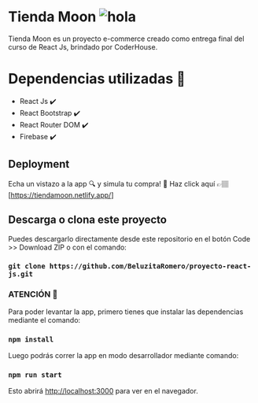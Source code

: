 # Tienda Moon ![hola](https://i.ibb.co/prDCPf1/Astro.png)

Tienda Moon es un proyecto e-commerce creado como entrega final del curso de React Js, brindado por CoderHouse.

# Dependencias utilizadas 🔧
 - React Js ✔️
 - React Bootstrap ✔️
 - React Router DOM ✔️
 - Firebase ✔️

## Deployment 
Echa un vistazo a la app 🔍 y simula tu compra! 👗
Haz click aquí 👉🏽[https://tiendamoon.netlify.app/] 


## Descarga o clona este proyecto
Puedes descargarlo directamente desde este repositorio en el botón Code >> Download ZIP o con el comando:
### `git clone https://github.com/BeluzitaRomero/proyecto-react-js.git`

### ATENCIÓN 🚨
Para poder levantar la app, primero tienes que instalar las dependencias mediante el comando:
### `npm install` 

Luego podrás correr la app en modo desarrollador mediante comando:
### `npm run start`
Esto abrirá [http://localhost:3000](http://localhost:3000) para ver en el navegador.
